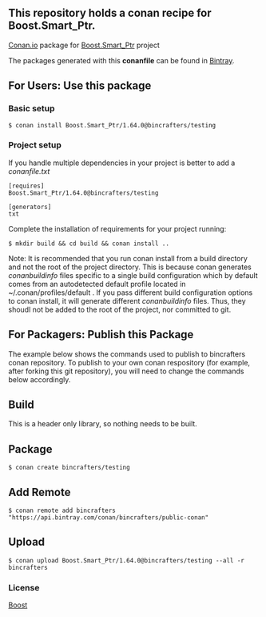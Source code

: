 ## This repository holds a conan recipe for Boost.Smart_Ptr.

[Conan.io](https://conan.io) package for [Boost.Smart_Ptr](https://github.com/Boostorg/Smart_Ptr) project

The packages generated with this **conanfile** can be found in [Bintray](https://bintray.com/bincrafters/public-conan/Boost.Smart_Ptr%3Abincrafters).

## For Users: Use this package

### Basic setup

    $ conan install Boost.Smart_Ptr/1.64.0@bincrafters/testing

### Project setup

If you handle multiple dependencies in your project is better to add a *conanfile.txt*

    [requires]
    Boost.Smart_Ptr/1.64.0@bincrafters/testing

    [generators]
    txt

Complete the installation of requirements for your project running:</small></span>

    $ mkdir build && cd build && conan install ..
	
Note: It is recommended that you run conan install from a build directory and not the root of the project directory.  This is because conan generates *conanbuildinfo* files specific to a single build configuration which by default comes from an autodetected default profile located in ~/.conan/profiles/default .  If you pass different build configuration options to conan install, it will generate different *conanbuildinfo* files.  Thus, they shoudl not be added to the root of the project, nor committed to git. 

## For Packagers: Publish this Package

The example below shows the commands used to publish to bincrafters conan repository. To publish to your own conan respository (for example, after forking this git repository), you will need to change the commands below accordingly. 

## Build  

This is a header only library, so nothing needs to be built.

## Package 

    $ conan create bincrafters/testing
	
## Add Remote

	$ conan remote add bincrafters "https://api.bintray.com/conan/bincrafters/public-conan"

## Upload

    $ conan upload Boost.Smart_Ptr/1.64.0@bincrafters/testing --all -r bincrafters

### License
[Boost](LICENSE)
